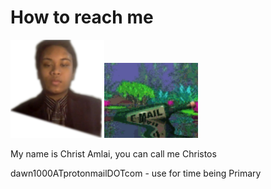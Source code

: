 # How to reach me

<img src=".pix/me.png" style="width:150px; height: auto;"><img src=".pix/bottle.gif" style="width:150px; height: auto;">

My name is Christ Amlai, you can call me Christos

dawn1000ATprotonmailDOTcom - use for time being Primary

<object data=".txt/reach.txt" width="auto" style="height: 120px"></object>
